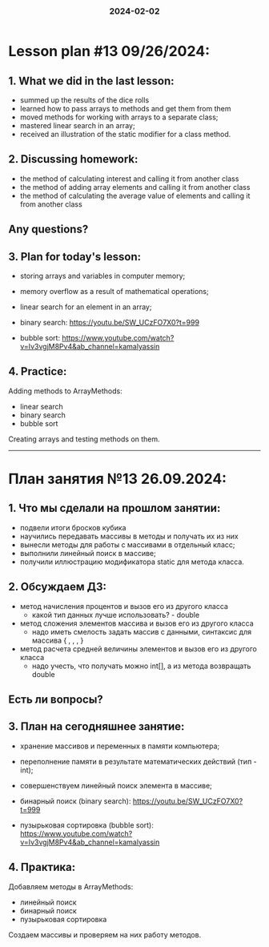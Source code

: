 <h3 style="text-align: center; padding-bottom: 14px">2024-02-02</h3>

# Lesson plan #13 09/26/2024:

## 1. What we did in the last lesson:
- summed up the results of the dice rolls
- learned how to pass arrays to methods and get them from them
- moved methods for working with arrays to a separate class;
- mastered linear search in an array;
- received an illustration of the static modifier for a class method.

## 2. Discussing homework:
- the method of calculating interest and calling it from another class
- the method of adding array elements and calling it from another class
- the method of calculating the average value of elements and calling it from another class

Any questions?
----------------------------------------------------------------------------

## 3. Plan for today's lesson:
- storing arrays and variables in computer memory;
- memory overflow as a result of mathematical operations;
- linear search for an element in an array;
- binary search:
  https://youtu.be/SW_UCzFO7X0?t=999

- bubble sort:
  https://www.youtube.com/watch?v=Iv3vgjM8Pv4&ab_channel=kamalyassin

## 4. Practice:
Adding methods to ArrayMethods:
- linear search
- binary search
- bubble sort

Creating arrays and testing methods on them.

___

# План занятия №13 26.09.2024:

## 1. Что мы сделали на прошлом занятии:
- подвели итоги бросков кубика
- научились передавать массивы в методы и получать их из них
- вынесли методы для работы с массивами в отдельный класс;
- выполнили линейный поиск в массиве;
- получили иллюстрацию модификатора static для метода класса.

## 2. Обсуждаем ДЗ:
- метод начисления процентов и вызов его из другого класса
  - какой тип данных лучше использовать? - double 
- метод сложения элементов массива и вызов его из другого класса
  - надо иметь смелость задать массив с данными, синтаксис для массива { , , , }
- метод расчета средней величины элементов и вызов его из другого класса
  - надо учесть, что получать можно int[], а из метода возвращать double 

Есть ли вопросы?
----------------------------------------------------------------------------

## 3. План на сегодняшнее занятие:
- хранение массивов и переменных в памяти компьютера;

- переполнение памяти в результате математических действий (тип - int);

- совершенствуем линейный поиск элемента в массиве;

- бинарный поиск (binary search):
   https://youtu.be/SW_UCzFO7X0?t=999

- пузырьковая сортировка (bubble sort):
  https://www.youtube.com/watch?v=Iv3vgjM8Pv4&ab_channel=kamalyassin

## 4. Практика:
Добавляем методы в ArrayMethods:
- линейный поиск
- бинарный поиск
- пузырьковая сортировка

Создаем массивы и проверяем на них работу методов.









